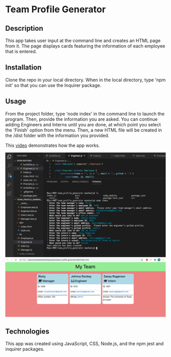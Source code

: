 # Team Profile Generator

## Description

This app takes user input at the command line and creates an HTML page from it. The page displays cards featuring the information of each employee that is entered.

## Installation

Clone the repo in your local directory. When in the local directory, type 'npm init' so that you can use the Inquirer package. 

## Usage

From the project folder, type 'node index' in the command line to launch the program. Then, provide the information you are asked. You can continue adding Engineers and Interns until you are done, at which point you select the 'Finish' option from the menu. Then, a new HTML file will be created in the /dist folder with the information you provided.

This <a href="https://drive.google.com/file/d/1nriefxFJfAbG0hapxVv1IeXmGcTblFPS/view">video</a> demonstrates how the app works.

<img src ='./team_profile_generator/src/images/firstSS.png'>
<img src ='./team_profile_generator/src/images/secondSS.png'>

## Technologies

This app was created using JavaScript, CSS, Node.js, and the npm jest and inquirer packages.
